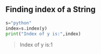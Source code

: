 ## Finding index of a String

```python
s="python"
index=s.index(y)
print("Index of y is:",index)
```

>Index of y is:1
